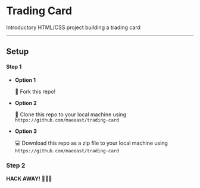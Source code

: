 # Trading Card

Introductory HTML/CSS project building a trading card

---

## Setup

#### Step 1

* **Option 1**

    🍴 Fork this repo!

* **Option 2**

    👯 Clone this repo to your local machine using `https://github.com/maeeast/trading-card`

* **Option 3**

    💻 Download this repo as a zip file to your local machine using `https://github.com/maeeast/trading-card`

### Step 2

**HACK AWAY!** 🔨🔨🔨

